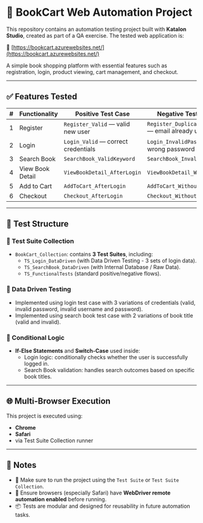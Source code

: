 # 📘 BookCart Web Automation Project

This repository contains an automation testing project built with **Katalon Studio**, created as part of a QA exercise. The tested web application is:

🔗 [https://bookcart.azurewebsites.net/](https://bookcart.azurewebsites.net/)

A simple book shopping platform with essential features such as registration, login, product viewing, cart management, and checkout.

---

## ✅ Features Tested

| #  | Functionality       | Positive Test Case                      | Negative Test Case                         |
|----|---------------------|-----------------------------------------|---------------------------------------------|
| 1  | Register            | `Register_Valid` — valid new user       | `Register_DuplicateEmail` — email already used |
| 2  | Login               | `Login_Valid` — correct credentials     | `Login_InvalidPassword` — wrong password    |
| 3  | Search Book         | `SearchBook_ValidKeyword`               | `SearchBook_InvalidKeyword`                |
| 4  | View Book Detail    | `ViewBookDetail_AfterLogin`             | `ViewBookDetail_WithURL`              |
| 5  | Add to Cart         | `AddToCart_AfterLogin`                  | `AddToCart_WithoutLogin`                   |
| 6  | Checkout            | `Checkout_AfterLogin`                   | `Checkout_Without_Login`                   |

---

## 🧪 Test Structure

### 🔹 Test Suite Collection
- `BookCart_Collection`: contains **3 Test Suites**, including:
  - `TS_Login_DataDriven` (with Data Driven Testing - 3 sets of login data).
  - `TS_SearchBook_DataDriven` (with Internal Database / Raw Data).
  - `TS_FunctionalTests` (standard positive/negative flows).

### 🔹 Data Driven Testing
- Implemented using login test case with 3 variations of credentials (valid, invalid password, invalid username and password).
- Implemented using search book test case with 2 variations of book title (valid and invalid).

### 🔹 Conditional Logic
- **If-Else Statements** and **Switch-Case** used inside:
  - Login logic: conditionally checks whether the user is successfully logged in.
  - Search Book validation: handles search outcomes based on specific book titles.

---

## 🌐 Multi-Browser Execution
This project is executed using:
- **Chrome**
- **Safari**
- via Test Suite Collection runner

---

## 📌 Notes
- 🧪 Make sure to run the project using the `Test Suite` or `Test Suite Collection`.
- 🔑 Ensure browsers (especially Safari) have **WebDriver remote automation enabled** before running.
- 📦 Tests are modular and designed for reusability in future automation tasks.
